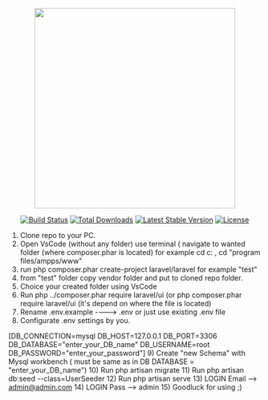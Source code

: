 <p align="center"><a href="https://laravel.com" target="_blank"><img src="https://raw.githubusercontent.com/laravel/art/master/logo-lockup/5%20SVG/2%20CMYK/1%20Full%20Color/laravel-logolockup-cmyk-red.svg" width="400"></a></p>

<p align="center">
<a href="https://travis-ci.org/laravel/framework"><img src="https://travis-ci.org/laravel/framework.svg" alt="Build Status"></a>
<a href="https://packagist.org/packages/laravel/framework"><img src="https://img.shields.io/packagist/dt/laravel/framework" alt="Total Downloads"></a>
<a href="https://packagist.org/packages/laravel/framework"><img src="https://img.shields.io/packagist/v/laravel/framework" alt="Latest Stable Version"></a>
<a href="https://packagist.org/packages/laravel/framework"><img src="https://img.shields.io/packagist/l/laravel/framework" alt="License"></a>
</p>


1) Clone repo to your PC.
2) Open VsCode (without any folder) use terminal ( navigate to wanted folder (where composer.phar is located)
for example cd c: , cd "program files/ampps/www"
3) run php composer.phar create-project laravel/laravel <your desired folder name> for example "test"
4) from "test" folder copy vendor folder and put to cloned repo folder.
5) Choice your created folder using VsCode 
6) Run  php ../composer.phar require laravel/ui (or php composer.phar require laravel/ui (it's depend on where the file is located)
7) Rename .env.example ----> .env   or just use existing .env file
8) Configurate .env settings by you.

[DB_CONNECTION=mysql
DB_HOST=127.0.0.1
DB_PORT=3306
DB_DATABASE="enter_your_DB_name"
DB_USERNAME=root
DB_PASSWORD="enter_your_password"]
9) Create "new Schema" with Mysql workbench ( must be same as in DB DATABASE = "enter_your_DB_name")
10) Run              php artisan migrate
11) Run             php artisan db:seed --class=UserSeeder
12) Run             php artisan serve
13) LOGIN Email --> admin@admin.com
14) LOGIN Pass  --> admin
15) Goodluck for using ;)
